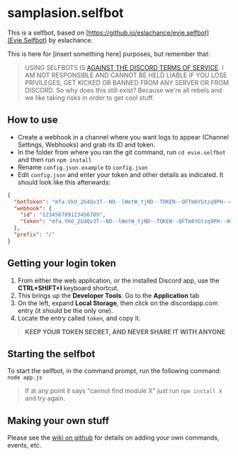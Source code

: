 # samplasion.selfbot

This is a selfbot, based on [https://github.io/eslachance/evie.selfbot](Evie.Selfbot) by eslachance.

This is here for [insert something here] purposes, but remember that:
> USING SELFBOTS IS [AGAINST THE DISCORD TERMS OF SERVICE](https://discordapp.com/developers/docs/topics/oauth2). I AM NOT RESPONSIBLE AND CANNOT BE HELD LIABLE IF YOU LOSE PRIVILEGES, GET KICKED OR BANNED FROM ANY SERVER OR FROM DISCORD.
> So why does this still exist? Because we're all rebels and we like taking risks in order to get cool stuff.

## How to use

- Create a webhook in a channel where you want logs to appear (Channel Settings, Webhooks) and grab its ID and token.
- In the folder from where you ran the git command, run `cd evie.selfbot` and then run `npm install`
- Rename `config.json.example` to `config.json`
- Edit `config.json` and enter your token and other details as indicated. It should look like this afterwards: 

```json
{
  "botToken": "mfa.VkO_2G4Qv3T--NO--lWetW_tjND--TOKEN--QFTm6YGtzq9PH--4U--tG0",
  "webhook": {
    "id": "123456789123456789",
    "token": "mfa.VkO_2G4Qv3T--NO--lWetW_tjND--TOKEN--QFTm6YGtzq9PH--4U--tG0"
  },
  "prefix": "/"
}
```

## Getting your login token

1. From either the web application, or the installed Discord app, use the **CTRL+SHIFT+I** keyboard shortcut.
2. This brings up the **Developer Tools**. Go to the **Application** tab
3. On the left, expand **Local Storage**, then click on the discordapp.com entry (it should be the only one).
4. Locate the entry called `token`, and copy it.

> **KEEP YOUR TOKEN SECRET, AND NEVER SHARE IT WITH ANYONE**

## Starting the selfbot

To start the selfbot, in the command prompt, run the following command:
`node app.js`

> If at any point it says "cannot find module X" just run `npm install X` and try again.

<!-- For support join [〈evie.codes〉](https://discord.gg/PhT8scR) and talk to me, 〈evie.codes〉!-->

## Making your own stuff

Please see the [wiki on github](https://github.com/eslachance/evie.selfbot/wiki) for details on
adding your own commands, events, etc.

